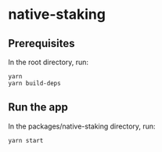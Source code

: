 # native-staking

## Prerequisites

In the root directory, run:

```shell
yarn
yarn build-deps
```

## Run the app

In the packages/native-staking directory, run:

```shell
yarn start
```
